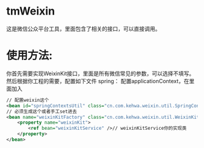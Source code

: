 # tmWeixin
这是微信公众平台工具，里面包含了相关的接口，可以直接调用。

# 使用方法:

你首先需要实现WeixinKit接口，里面是所有微信常见的参数，可以选择不填写。然后根据你工程的需要，配置如下文件
spring：
  配置applicationContext，在里面加入
``` xml
// 配置weixin这个
<bean id="springContextsUtil" class="cn.com.kehwa.weixin.util.SpringContextsUtil"></bean>
// 必须生成这个或者手工set进去
<bean name="weixinKitFactory" class="cn.com.kehwa.weixin.util.WeixinKitFactory">
	<property name="weixinKit">
		<ref bean="weixinKitService" />// weixinKitService你的实现类
	</property>
</bean>
```

